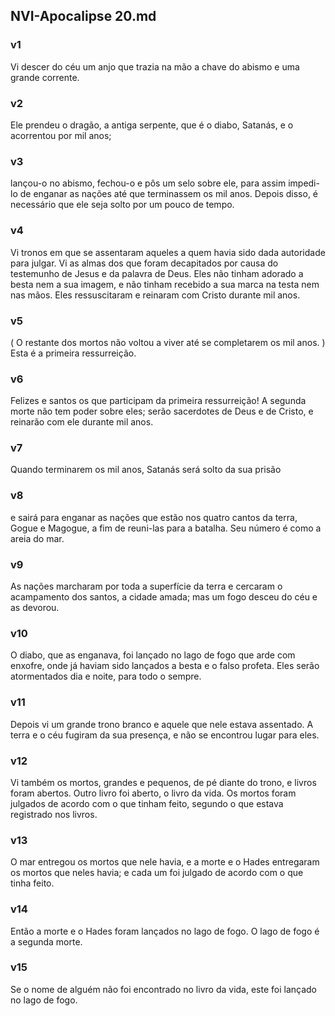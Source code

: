 ## NVI-Apocalipse 20.md
### v1
 Vi descer do céu um anjo que trazia na mão a chave do abismo e uma grande corrente.
### v2
 Ele prendeu o dragão, a antiga serpente, que é o diabo, Satanás, e o acorrentou por mil anos;
### v3
 lançou-o no abismo, fechou-o e pôs um selo sobre ele, para assim impedi-lo de enganar as nações até que terminassem os mil anos. Depois disso, é necessário que ele seja solto por um pouco de tempo.
### v4
 Vi tronos em que se assentaram aqueles a quem havia sido dada autoridade para julgar. Vi as almas dos que foram decapitados por causa do testemunho de Jesus e da palavra de Deus. Eles não tinham adorado a besta nem a sua imagem, e não tinham recebido a sua marca na testa nem nas mãos. Eles ressuscitaram e reinaram com Cristo durante mil anos.
### v5
 ( O restante dos mortos não voltou a viver até se completarem os mil anos. ) Esta é a primeira ressurreição.
### v6
 Felizes e santos os que participam da primeira ressurreição! A segunda morte não tem poder sobre eles; serão sacerdotes de Deus e de Cristo, e reinarão com ele durante mil anos.
### v7
 Quando terminarem os mil anos, Satanás será solto da sua prisão
### v8
 e sairá para enganar as nações que estão nos quatro cantos da terra, Gogue e Magogue, a fim de reuni-las para a batalha. Seu número é como a areia do mar.
### v9
 As nações marcharam por toda a superfície da terra e cercaram o acampamento dos santos, a cidade amada; mas um fogo desceu do céu e as devorou.
### v10
 O diabo, que as enganava, foi lançado no lago de fogo que arde com enxofre, onde já haviam sido lançados a besta e o falso profeta. Eles serão atormentados dia e noite, para todo o sempre.
### v11
 Depois vi um grande trono branco e aquele que nele estava assentado. A terra e o céu fugiram da sua presença, e não se encontrou lugar para eles.
### v12
 Vi também os mortos, grandes e pequenos, de pé diante do trono, e livros foram abertos. Outro livro foi aberto, o livro da vida. Os mortos foram julgados de acordo com o que tinham feito, segundo o que estava registrado nos livros.
### v13
 O mar entregou os mortos que nele havia, e a morte e o Hades entregaram os mortos que neles havia; e cada um foi julgado de acordo com o que tinha feito.
### v14
 Então a morte e o Hades foram lançados no lago de fogo. O lago de fogo é a segunda morte.
### v15
 Se o nome de alguém não foi encontrado no livro da vida, este foi lançado no lago de fogo.
